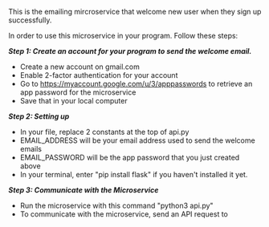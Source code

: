 This is the emailing mircroservice that welcome new user when they sign up successfully.

In order to use this microservice in your program. Follow these steps:

***Step 1: Create an account for your program to send the welcome email.***
  + Create a new account on gmail.com
  + Enable 2-factor authentication for your account
  + Go to https://myaccount.google.com/u/3/apppasswords to retrieve an app password for the microservice
  + Save that in your local computer
    
***Step 2: Setting up***
  + In your file, replace 2 constants at the top of api.py
  + EMAIL_ADDRESS will be your email address used to send the welcome emails
  + EMAIL_PASSWORD will be the app password that you just created above
  + In your terminal, enter "pip install flask" if you haven't installed it yet.

***Step 3: Communicate with the Microservice***
  + Run the microservice with this command "python3 api.py"
  + To communicate with the microservice, send an API request to 
